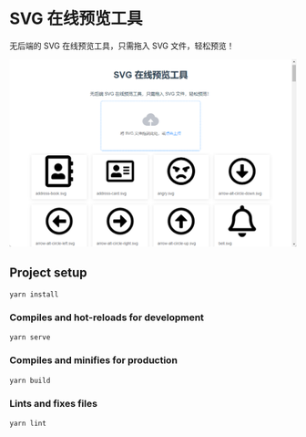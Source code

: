 # SVG 在线预览工具

无后端的 SVG 在线预览工具，只需拖入 SVG 文件，轻松预览！

![预览图](./preview.png)

## Project setup
```
yarn install
```

### Compiles and hot-reloads for development
```
yarn serve
```

### Compiles and minifies for production
```
yarn build
```

### Lints and fixes files
```
yarn lint
```

